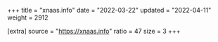+++
title = "xnaas.info"
date = "2022-03-22"
updated = "2022-04-11"
weight = 2912

[extra]
source = "https://xnaas.info"
ratio = 47
size = 3
+++
